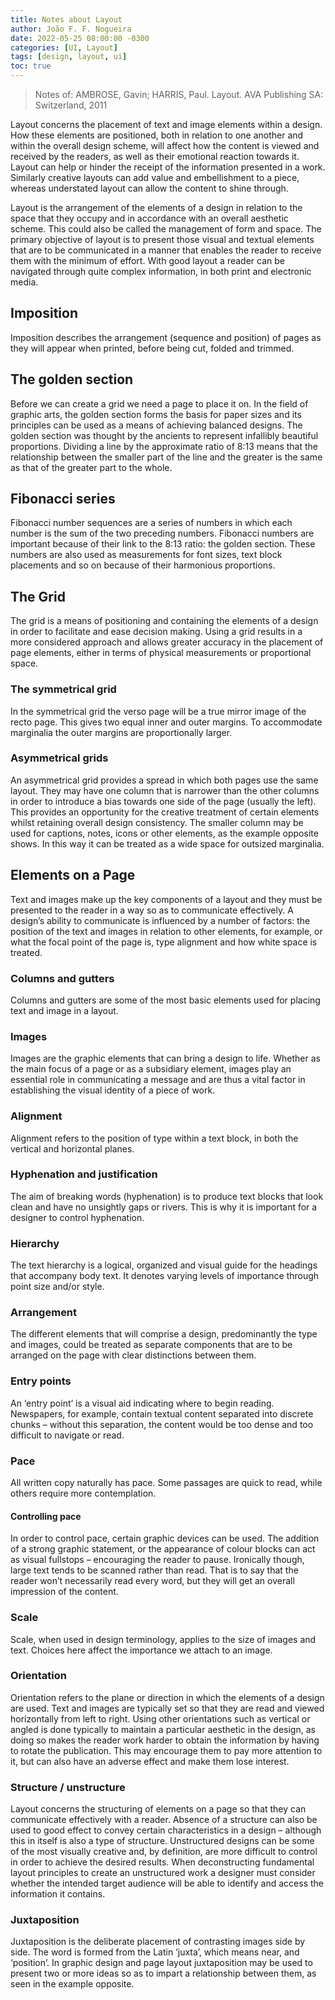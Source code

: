 ```yaml
---
title: Notes about Layout
author: João F. F. Nogueira
date: 2022-05-25 08:00:00 -0300
categories: [UI, Layout]
tags: [design, layout, ui]
toc: true
---
```


> Notes of: AMBROSE, Gavin; HARRIS, Paul. Layout. AVA Publishing SA: Switzerland, 2011

Layout concerns the placement of text and image elements within a design. How these elements are positioned, both in relation to one another and within the overall design scheme, will affect how the content is viewed and received by the readers, as well as their emotional reaction towards it. Layout can help or hinder the receipt of the information presented in a work. Similarly creative layouts can add value and embellishment to a piece, whereas understated layout can allow the content to shine through.

Layout is the arrangement of the elements of a design in relation to the space that they occupy and in accordance with an overall aesthetic scheme. This could also be called the management of form and space. The primary objective of layout is to present those visual and textual elements that are to be communicated in a manner that enables the reader to receive them with the minimum of effort. With good layout a reader can be navigated through quite complex information, in both print and electronic media.

## Imposition

Imposition describes the arrangement (sequence and position) of pages as they will appear when printed, before being cut, folded and trimmed.

## The golden section

Before we can create a grid we need a page to place it on. In the field of graphic arts, the golden section forms the basis for paper sizes and its principles can be used as a means of achieving balanced designs. The golden section was thought by the ancients to represent infallibly beautiful proportions. 
Dividing a line by the approximate ratio of 8:13 means that the relationship between the smaller part of the line and the greater is the same as that of the greater part to the whole.

## Fibonacci series

Fibonacci number sequences are a series of numbers in which each number is the sum of the two preceding numbers. Fibonacci numbers are important because of their link to the 8:13 ratio: the golden section. These numbers are also used as measurements for font sizes, text block placements and so on because of their harmonious proportions.

## The Grid

The grid is a means of positioning and containing the elements of a design in order to facilitate and ease decision making. Using a grid results in a more considered approach and allows greater accuracy in the placement of page elements, either in terms of physical measurements or proportional space.

### The symmetrical grid

In the symmetrical grid the verso page will be a true mirror image of the recto page. This gives two equal inner and outer margins. To accommodate marginalia the outer margins are proportionally larger. 

### Asymmetrical grids

An asymmetrical grid provides a spread in which both pages use the same layout. They may have one column that is narrower than the other columns in order to introduce a bias towards one side of the page (usually the left). This provides an opportunity for the creative treatment of certain elements whilst retaining overall design consistency. The smaller column may be used for captions, notes, icons or other elements, as the example opposite shows. In this way it can be treated as a wide space for outsized marginalia.

## Elements on a Page

Text and images make up the key components of a layout and they must be presented to the reader in a way so as to communicate effectively. A design’s ability to communicate is influenced by a number of factors: the position of the text and images in relation to other elements, for example, or what the focal point of the page is, type alignment and how white space is treated.

### Columns and gutters

Columns and gutters are some of the most basic elements used for placing text and image in a layout.

### Images

Images are the graphic elements that can bring a design to life. Whether as the main focus of a page or as a subsidiary element, images play an essential role in communicating a message and are thus a vital factor in establishing the visual identity of a piece of work.

### Alignment

Alignment refers to the position of type within a text block, in both the vertical and horizontal planes.

### Hyphenation and justification

The aim of breaking words (hyphenation) is to produce text blocks that look clean and have no unsightly gaps or rivers. This is why it is important for a designer to control hyphenation.

### Hierarchy

The text hierarchy is a logical, organized and visual guide for the headings that accompany body text. It denotes varying levels of importance through point size and/or style.

### Arrangement

The different elements that will comprise a design, predominantly the type and images, could be treated as separate components that are to be arranged on the page with clear distinctions between them.

### Entry points

An ‘entry point’ is a visual aid indicating where to begin reading. Newspapers, for example, contain textual content separated into discrete chunks – without this separation, the content would be too dense and too difficult to navigate or read.

### Pace

All written copy naturally has pace. Some passages are quick to read, while others require more contemplation.

#### Controlling pace

In order to control pace, certain graphic devices can be used. The addition of a strong graphic statement, or the appearance of colour blocks can act as visual fullstops – encouraging the reader to pause. Ironically though, large text tends to be scanned rather than read. That is to say that the reader won’t necessarily read every word, but they will get an overall impression of the content.

### Scale

Scale, when used in design terminology, applies to the size of images and text. Choices here affect the importance we attach to an image.

### Orientation

Orientation refers to the plane or direction in which the elements of a design are used. Text and images are typically set so that they are read and viewed horizontally from left to right. Using other orientations such as vertical or angled is done typically to maintain a particular aesthetic in the design, as doing so makes the reader work harder to obtain the information by having to rotate the publication. This may encourage them to pay more attention to it, but can also have an adverse effect and make them lose interest.

### Structure / unstructure

Layout concerns the structuring of elements on a page so that they can communicate effectively with a reader. Absence of a structure can also be used to good effect to convey certain characteristics in a design – although this in itself is also a type of structure. Unstructured designs can be some of the most visually creative and, by definition, are more difficult to control in order to achieve the desired results. When deconstructing fundamental layout principles to create an unstructured work a designer must consider whether the intended target audience will be able to identify and access the information it contains.

### Juxtaposition 

Juxtaposition is the deliberate placement of contrasting images side by side. The word is formed from the Latin ‘juxta’, which means near, and ‘position’. In graphic design and page layout juxtaposition may be used to present two or more ideas so as to impart a relationship between them, as seen in the example opposite.  
